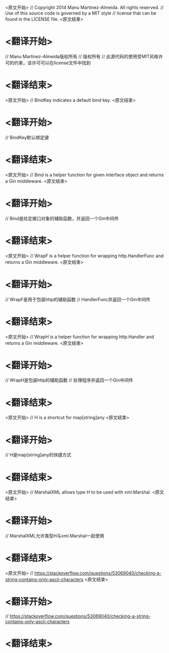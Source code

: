 
<原文开始>
// Copyright 2014 Manu Martinez-Almeida. All rights reserved.
// Use of this source code is governed by a MIT style
// license that can be found in the LICENSE file.
<原文结束>

# <翻译开始>
// Manu Martinez-Almeida版权所有
// 版权所有
// 此源代码的使用受MIT风格许可的约束，该许可可以在license文件中找到
# <翻译结束>


<原文开始>
// BindKey indicates a default bind key.
<原文结束>

# <翻译开始>
// BindKey默认绑定键
# <翻译结束>


<原文开始>
// Bind is a helper function for given interface object and returns a Gin middleware.
<原文结束>

# <翻译开始>
// Bind是给定接口对象的辅助函数，并返回一个Gin中间件
# <翻译结束>


<原文开始>
// WrapF is a helper function for wrapping http.HandlerFunc and returns a Gin middleware.
<原文结束>

# <翻译开始>
// WrapF是用于包装http的辅助函数
// HandlerFunc并返回一个Gin中间件
# <翻译结束>


<原文开始>
// WrapH is a helper function for wrapping http.Handler and returns a Gin middleware.
<原文结束>

# <翻译开始>
// WrapH是包装http的辅助函数
// 处理程序并返回一个Gin中间件
# <翻译结束>


<原文开始>
// H is a shortcut for map[string]any
<原文结束>

# <翻译开始>
// H是map[string]any的快捷方式
# <翻译结束>


<原文开始>
// MarshalXML allows type H to be used with xml.Marshal.
<原文结束>

# <翻译开始>
// MarshalXML允许类型H与xml.Marshal一起使用
# <翻译结束>


<原文开始>
// https://stackoverflow.com/questions/53069040/checking-a-string-contains-only-ascii-characters
<原文结束>

# <翻译开始>
// https://stackoverflow.com/questions/53069040/checking-a-string-contains-only-ascii-characters
# <翻译结束>

